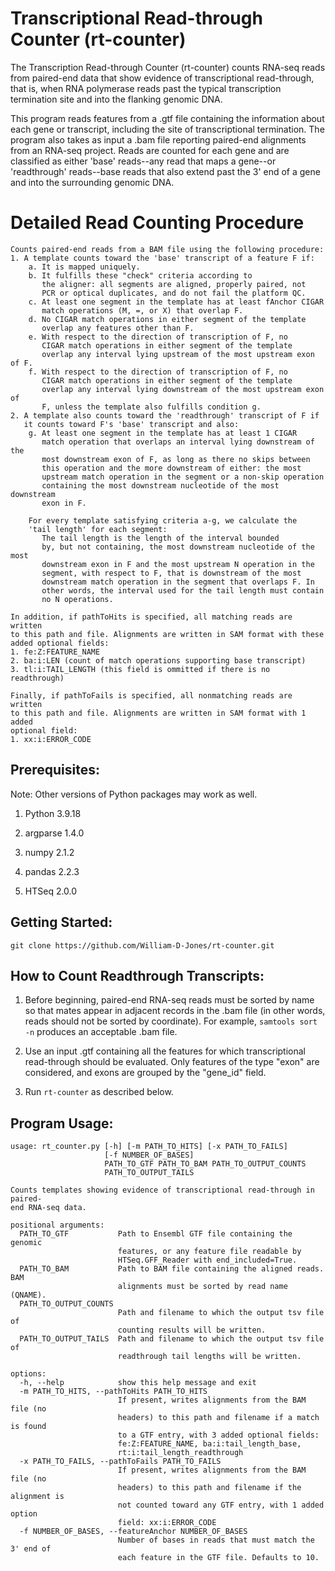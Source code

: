 # Transcriptional Read-through Counter (rt-counter)

The Transcription Read-through Counter (rt-counter) counts RNA-seq reads from
paired-end data that show evidence of transcriptional read-through, that is,
when RNA polymerase reads past the typical transcription termination site
and into the flanking genomic DNA.

This program reads features from a .gtf file containing the information about
each gene or transcript, including the site of transcriptional termination.
The program also takes as input a .bam file reporting paired-end alignments
from an RNA-seq project. Reads are counted for each gene and are classified as
either 'base' reads--any read that maps a gene--or 'readthrough' reads--base
reads that also extend past the 3' end of a gene and into the surrounding
genomic DNA.

# Detailed Read Counting Procedure

    Counts paired-end reads from a BAM file using the following procedure:
    1. A template counts toward the 'base' transcript of a feature F if:
        a. It is mapped uniquely.
        b. It fulfills these "check" criteria according to
           the aligner: all segments are aligned, properly paired, not
           PCR or optical duplicates, and do not fail the platform QC.
        c. At least one segment in the template has at least fAnchor CIGAR
           match operations (M, =, or X) that overlap F.
        d. No CIGAR match operations in either segment of the template
           overlap any features other than F.
        e. With respect to the direction of transcription of F, no 
           CIGAR match operations in either segment of the template
           overlap any interval lying upstream of the most upstream exon of F.
        f. With respect to the direction of transcription of F, no 
           CIGAR match operations in either segment of the template
           overlap any interval lying downstream of the most upstream exon of 
           F, unless the template also fulfills condition g.
    2. A template also counts toward the 'readthrough' transcript of F if
       it counts toward F's 'base' transcript and also:
        g. At least one segment in the template has at least 1 CIGAR
           match operation that overlaps an interval lying downstream of the 
           most downstream exon of F, as long as there no skips between
           this operation and the more downstream of either: the most 
           upstream match operation in the segment or a non-skip operation
           containing the most downstream nucleotide of the most downstream
           exon in F.

        For every template satisfying criteria a-g, we calculate the
        'tail length' for each segment:
           The tail length is the length of the interval bounded
           by, but not containing, the most downstream nucleotide of the most 
           downstream exon in F and the most upstream N operation in the
           segment, with respect to F, that is downstream of the most
           downstream match operation in the segment that overlaps F. In
           other words, the interval used for the tail length must contain
           no N operations.

    In addition, if pathToHits is specified, all matching reads are written
    to this path and file. Alignments are written in SAM format with these 
    added optional fields:
    1. fe:Z:FEATURE_NAME
    2. ba:i:LEN (count of match operations supporting base transcript)
    3. tl:i:TAIL_LENGTH (this field is ommitted if there is no readthrough)

    Finally, if pathToFails is specified, all nonmatching reads are written
    to this path and file. Alignments are written in SAM format with 1 added 
    optional field:
    1. xx:i:ERROR_CODE

## Prerequisites:

Note: Other versions of Python packages may work as well.

1. Python 3.9.18

2. argparse 1.4.0

3. numpy 2.1.2

4. pandas 2.2.3

5. HTSeq 2.0.0

## Getting Started:

```
git clone https://github.com/William-D-Jones/rt-counter.git
```

## How to Count Readthrough Transcripts:

1. Before beginning, paired-end RNA-seq reads must be sorted by name so that
mates appear in adjacent records in the .bam file (in other words, reads
should not be sorted by coordinate). For example, `samtools sort -n` produces
an acceptable .bam file.

2. Use an input .gtf containing all the features for which transcriptional
read-through should be evaluated. Only features of the type "exon" are
considered, and exons are grouped by the "gene_id" field.

3. Run `rt-counter` as described below.

## Program Usage:

```
usage: rt_counter.py [-h] [-m PATH_TO_HITS] [-x PATH_TO_FAILS]
                     [-f NUMBER_OF_BASES]
                     PATH_TO_GTF PATH_TO_BAM PATH_TO_OUTPUT_COUNTS
                     PATH_TO_OUTPUT_TAILS

Counts templates showing evidence of transcriptional read-through in paired-
end RNA-seq data.

positional arguments:
  PATH_TO_GTF           Path to Ensembl GTF file containing the genomic
                        features, or any feature file readable by
                        HTSeq.GFF_Reader with end_included=True.
  PATH_TO_BAM           Path to BAM file containing the aligned reads. BAM
                        alignments must be sorted by read name (QNAME).
  PATH_TO_OUTPUT_COUNTS
                        Path and filename to which the output tsv file of
                        counting results will be written.
  PATH_TO_OUTPUT_TAILS  Path and filename to which the output tsv file of
                        readthrough tail lengths will be written.

options:
  -h, --help            show this help message and exit
  -m PATH_TO_HITS, --pathToHits PATH_TO_HITS
                        If present, writes alignments from the BAM file (no
                        headers) to this path and filename if a match is found
                        to a GTF entry, with 3 added optional fields:
                        fe:Z:FEATURE_NAME, ba:i:tail_length_base,
                        rt:i:tail_length_readthrough
  -x PATH_TO_FAILS, --pathToFails PATH_TO_FAILS
                        If present, writes alignments from the BAM file (no
                        headers) to this path and filename if the alignment is
                        not counted toward any GTF entry, with 1 added option
                        field: xx:i:ERROR_CODE
  -f NUMBER_OF_BASES, --featureAnchor NUMBER_OF_BASES
                        Number of bases in reads that must match the 3' end of
                        each feature in the GTF file. Defaults to 10.

```

